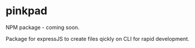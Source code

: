 # pinkpad
NPM package - coming soon.

Package for expressJS to create files qickly on CLI for rapid development.
